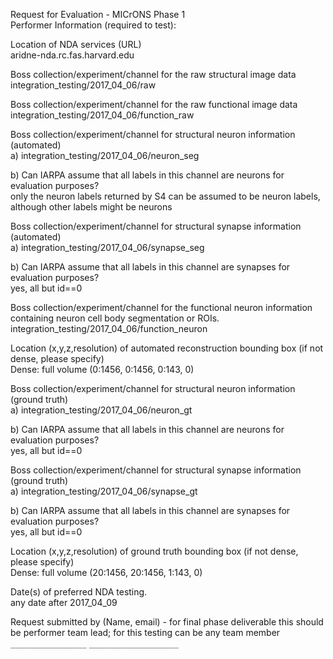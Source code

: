 Request for Evaluation - MICrONS Phase 1  
Performer Information (required to test):  
  
Location of NDA services (URL)  
aridne-nda.rc.fas.harvard.edu  

Boss collection/experiment/channel for the raw structural image data    
integration_testing/2017_04_06/raw  

Boss collection/experiment/channel for the raw functional image data  
integration_testing/2017_04_06/function_raw  

Boss collection/experiment/channel for structural neuron information (automated)  
a) integration_testing/2017_04_06/neuron_seg  

b) Can IARPA assume that all labels in this channel are neurons for evaluation purposes?  
only the neuron labels returned by S4 can be assumed to be neuron labels, although other labels might be neurons 

Boss collection/experiment/channel for structural synapse information (automated)  
a) integration_testing/2017_04_06/synapse_seg  

b) Can IARPA assume that all labels in this channel are synapses for evaluation purposes?  
yes, all but id==0  

Boss collection/experiment/channel for the functional neuron information containing neuron cell body segmentation or ROIs.    
integration_testing/2017_04_06/function_neuron  

Location (x,y,z,resolution) of automated reconstruction bounding box (if not dense, please specify)  
Dense: full volume (0:1456, 0:1456, 0:143, 0)

Boss collection/experiment/channel for structural neuron information (ground truth)  
a) integration_testing/2017_04_06/neuron_gt  

b) Can IARPA assume that all labels in this channel are neurons for evaluation purposes?  
yes, all but id==0  

Boss collection/experiment/channel for structural synapse information (ground truth)  
a) integration_testing/2017_04_06/synapse_gt  

b) Can IARPA assume that all labels in this channel are synapses for evaluation purposes?  
yes, all but id==0  

Location (x,y,z,resolution) of ground truth bounding box (if not dense, please specify)  
Dense: full volume (20:1456, 20:1456, 1:143, 0)  

Date(s) of preferred NDA testing.  
any date after 2017_04_09  

Request submitted by (Name, email) - for final phase deliverable this should be performer team lead; for this testing can be any team member  
`_________________` `____________________`
